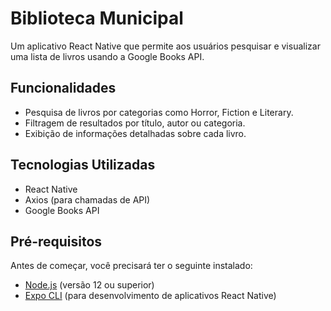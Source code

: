# Biblioteca Municipal

Um aplicativo React Native que permite aos usuários pesquisar e visualizar uma lista de livros usando a Google Books API.

## Funcionalidades

- Pesquisa de livros por categorias como Horror, Fiction e Literary.
- Filtragem de resultados por título, autor ou categoria.
- Exibição de informações detalhadas sobre cada livro.

## Tecnologias Utilizadas

- React Native
- Axios (para chamadas de API)
- Google Books API

## Pré-requisitos

Antes de começar, você precisará ter o seguinte instalado:

- [Node.js](https://nodejs.org/) (versão 12 ou superior)
- [Expo CLI](https://docs.expo.dev/get-started/installation/) (para desenvolvimento de aplicativos React Native)
